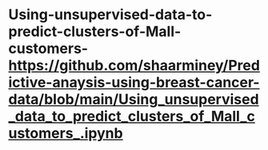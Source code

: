 # Using-unsupervised-data-to-predict-clusters-of-Mall-customers- https://github.com/shaarminey/Predictive-anaysis-using-breast-cancer-data/blob/main/Using_unsupervised_data_to_predict_clusters_of_Mall_customers_.ipynb
